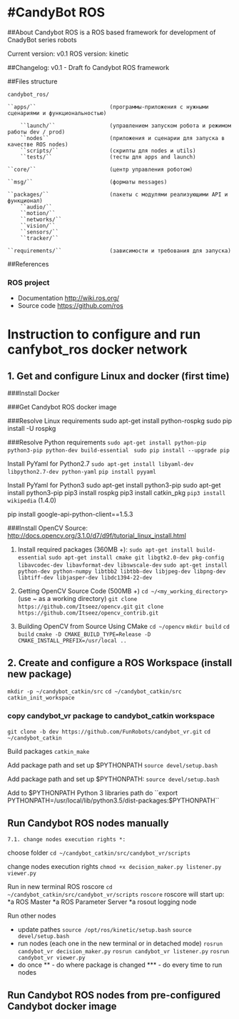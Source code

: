 #CandyBot ROS
==========

##About
Candybot ROS is a ROS based framework for development of CnadyBot series robots

Current version: v0.1
ROS version: kinetic 

##Changelog:
v0.1 - Draft fo Candybot ROS framework 


##Files structure

``candybot_ros/`` 
	
	``apps/``    					(программы-приложения с нужными сценариями и функциональностью)

		``launch/``  				(управлением запуском робота и режимом работы dev / prod) 
		``nodes``					(приложения и сценарии для запуска в качестве ROS nodes)
		``scripts/`` 				(скрипты для nodes и utils)
		``tests/`` 					(тесты для apps and launch)

	``core/``   					(центр управления роботом)

	``msg/``   						(форматы messages)

	``packages/``   				(пакеты с модулями реализующими API и функционал)
		``audio/``
		``motion/``
		``networks/``
		``vision/``
		``sensors/``
		``tracker/``
	
	``requirements/``     			(зависимости и требования для запуска)



##References 


### ROS project 
* Documentation http://wiki.ros.org/ 
* Source code https://github.com/ros 



# Instruction to configure and run canfybot_ros docker network 

## 1. Get and configure Linux and docker (first time)

###Install Docker 

###Get Candybot ROS docker image

###Resolve Linux requirements
sudo apt-get install python-rospkg
sudo pip install -U rospkg


###Resolve Python requirements 
``sudo apt-get install python-pip python3-pip python-dev build-essential ``
``sudo pip install --upgrade pip``

Install PyYaml for Python2.7
``sudo apt-get install libyaml-dev libpython2.7-dev python-yaml``
``pip install pyyaml``

Install PyYaml for Python3
sudo apt-get install python3-pip
sudo apt-get install python3-pip
pip3 install rospkg
pip3 install catkin_pkg
``pip3 install wikipedia`` (1.4.0)


pip install google-api-python-client==1.5.3

###Install OpenCV
Source: http://docs.opencv.org/3.1.0/d7/d9f/tutorial_linux_install.html 

1. Install required packages (360MB +): 
``sudo apt-get install build-essential``
``sudo apt-get install cmake git libgtk2.0-dev pkg-config libavcodec-dev libavformat-dev libswscale-dev``
``sudo apt-get install python-dev python-numpy libtbb2 libtbb-dev libjpeg-dev libpng-dev libtiff-dev libjasper-dev libdc1394-22-dev``

2. Getting OpenCV Source Code (500MB +)
``cd ~/<my_working_directory>``  (use ~ as a working directory)
``git clone https://github.com/Itseez/opencv.git``
``git clone https://github.com/Itseez/opencv_contrib.git``

3. Building OpenCV from Source Using CMake
``cd ~/opencv``
``mkdir build``
``cd build``
``cmake -D CMAKE_BUILD_TYPE=Release -D CMAKE_INSTALL_PREFIX=/usr/local ..``




## 2. Create and configure a ROS Workspace (install new package)
``mkdir -p ~/candybot_catkin/src``
``cd ~/candybot_catkin/src``
``catkin_init_workspace``

### copy candybot_vr package to candybot_catkin workspace 
``git clone -b dev https://github.com/FunRobots/candybot_vr.git``
``cd ~/candybot_catkin``

Build packages
``catkin_make``

Add package path and set up $PYTHONPATH
``source devel/setup.bash``

Add package path and set up $PYTHONPATH: 
``source devel/setup.bash``

Add to $PYTHONPATH Python 3 libraries path do
``export PYTHONPATH=/usr/local/lib/python3.5/dist-packages:$PYTHONPATH``

## Run Candybot ROS nodes manually 
    7.1. change nodes execution rights *:

choose folder 
``cd ~/candybot_catkin/src/candybot_vr/scripts``

change nodes execution rights
``chmod +x decision_maker.py listener.py viewer.py``

Run in new terminal ROS  roscore
``cd ~/candybot_catkin/src/candybot_vr/scripts``
``roscore``
roscore will start up:
	*a ROS Master
	*a ROS Parameter Server
	*a rosout logging node

Run other nodes 
- update pathes 
``source /opt/ros/kinetic/setup.bash``
``source devel/setup.bash``
- run nodes (each one in the new terminal or in detached mode)
``rosrun candybot_vr decision_maker.py``
``rosrun candybot_vr listener.py``
``rosrun candybot_vr viewer.py``
- do once ** - do where package is changed *** - do every time to run nodes

## Run Candybot ROS nodes from pre-configured Candybot docker image 











